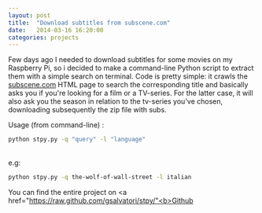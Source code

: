 ```yaml
---
layout: post
title:  "Download subtitles from subscene.com"
date:   2014-03-16 16:20:00
categories: projects
---
```


Few days ago I needed to download subtitles for some movies on my Raspberry Pi, so i decided to make a command-line Python script to extract them with a simple search on terminal. Code is pretty simple: it crawls the <a href="http://www.subscene.com">subscene.com</a> HTML page to search the corresponding title and basically asks you if you're looking for a film or a TV-series. For the latter case, it will also ask you the season in relation to the tv-series you've chosen, downloading subsequently the zip file with subs.

Usage (from command-line) :

```bash
python stpy.py -q "query" -l "language"
```
<br>
e.g:

```bash
python stpy.py -q the-wolf-of-wall-street -l italian
```

You can find the entire project on <a href="https://raw.github.com/gsalvatori/stpy/"<b>Github</b></a>


